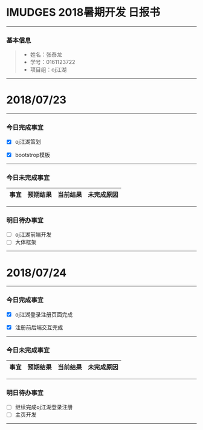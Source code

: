 
# IMUDGES 2018暑期开发 日报书
-------


### 基本信息
> * 姓名：张泰龙
> * 学号：0161123722
> * 项目组：oj江湖

-------


# 2018/07/23

-------

### 今日完成事宜
- [x]  oj江湖策划
- [x]  bootstrop模板 


-----
### 今日未完成事宜


| 事宜     |预期结果| 当前结果  | 未完成原因   | 
| --------   | -----:  | -----:  | :----:  |

------
### 明日待办事宜
- [ ] oj江湖前端开发
- [ ] 大体框架
-------
# 2018/07/24

-------

### 今日完成事宜
- [x]  oj江湖登录注册页面完成
- [x]  注册前后端交互完成 


-----
### 今日未完成事宜


| 事宜     |预期结果| 当前结果  | 未完成原因   | 
| --------   | -----:  | -----:  | :----:  |

------
### 明日待办事宜
- [ ] 继续完成oj江湖登录注册
- [ ] 主页开发
-------
